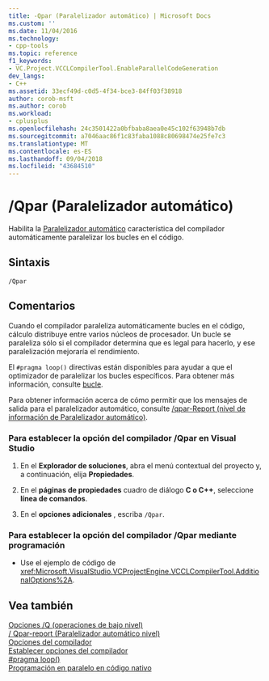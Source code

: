 ```yaml
---
title: -Qpar (Paralelizador automático) | Microsoft Docs
ms.custom: ''
ms.date: 11/04/2016
ms.technology:
- cpp-tools
ms.topic: reference
f1_keywords:
- VC.Project.VCCLCompilerTool.EnableParallelCodeGeneration
dev_langs:
- C++
ms.assetid: 33ecf49d-c0d5-4f34-bce3-84ff03f38918
author: corob-msft
ms.author: corob
ms.workload:
- cplusplus
ms.openlocfilehash: 24c3501422a0bfbaba8aea0e45c102f63948b7db
ms.sourcegitcommit: a7046aac86f1c83faba1088c80698474e25fe7c3
ms.translationtype: MT
ms.contentlocale: es-ES
ms.lasthandoff: 09/04/2018
ms.locfileid: "43684510"
---
```

# <a name="qpar-auto-parallelizer"></a>/Qpar (Paralelizador automático)
Habilita la [Paralelizador automático](../../parallel/auto-parallelization-and-auto-vectorization.md) característica del compilador automáticamente paralelizar los bucles en el código.  
  
## <a name="syntax"></a>Sintaxis  
  
```  
/Qpar  
```  
  
## <a name="remarks"></a>Comentarios  
 Cuando el compilador paraleliza automáticamente bucles en el código, cálculo distribuye entre varios núcleos de procesador. Un bucle se paraleliza sólo si el compilador determina que es legal para hacerlo, y ese paralelización mejoraría el rendimiento.  
  
 El `#pragma loop()` directivas están disponibles para ayudar a que el optimizador de paralelizar los bucles específicos. Para obtener más información, consulte [bucle](../../preprocessor/loop.md).  
  
 Para obtener información acerca de cómo permitir que los mensajes de salida para el paralelizador automático, consulte [/qpar-Report (nivel de información de Paralelizador automático)](../../build/reference/qpar-report-auto-parallelizer-reporting-level.md).  
  
### <a name="to-set-the-qpar-compiler-option-in-visual-studio"></a>Para establecer la opción del compilador /Qpar en Visual Studio  
  
1.  En el **Explorador de soluciones**, abra el menú contextual del proyecto y, a continuación, elija **Propiedades**.  
  
2.  En el **páginas de propiedades** cuadro de diálogo **C o C++**, seleccione **línea de comandos**.  
  
3.  En el **opciones adicionales** , escriba `/Qpar`.  
  
### <a name="to-set-the-qpar-compiler-option-programmatically"></a>Para establecer la opción del compilador /Qpar mediante programación  
  
-   Use el ejemplo de código de <xref:Microsoft.VisualStudio.VCProjectEngine.VCCLCompilerTool.AdditionalOptions%2A>.  
  
## <a name="see-also"></a>Vea también  
 [Opciones /Q (operaciones de bajo nivel)](../../build/reference/q-options-low-level-operations.md)   
 [/ Qpar-report (Paralelizador automático nivel)](../../build/reference/qpar-report-auto-parallelizer-reporting-level.md)   
 [Opciones del compilador](../../build/reference/compiler-options.md)   
 [Establecer opciones del compilador](../../build/reference/setting-compiler-options.md)   
 [#pragma loop()](../../preprocessor/loop.md)   
 [Programación en paralelo en código nativo](https://blogs.msdn.microsoft.com/nativeconcurrency/2012/04/12/auto-vectorizer-in-visual-studio-2012-overview/)